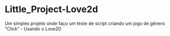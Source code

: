 # Little_Project-Love2d
Um simples projeto onde faço um teste de script criando um  jogo de gênero "Click" - Usando o Love2D
